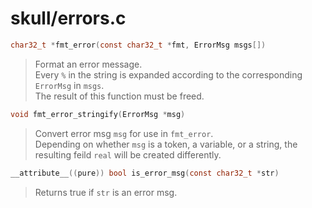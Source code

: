 # skull/errors.c

```c
char32_t *fmt_error(const char32_t *fmt, ErrorMsg msgs[])
```

> Format an error message.
> \
> Every `%` in the string is expanded according to the corresponding `ErrorMsg` in `msgs`.
> \
> The result of this function must be freed.

```c
void fmt_error_stringify(ErrorMsg *msg)
```

> Convert error msg `msg` for use in `fmt_error`.
> \
> Depending on whether `msg` is a token, a variable, or a string, the resulting feild `real` will be created differently.

```c
__attribute__((pure)) bool is_error_msg(const char32_t *str)
```

> Returns true if `str` is an error msg.

